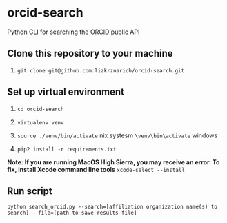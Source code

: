 # orcid-search
Python CLI for searching the ORCID public API

## Clone this repository to your machine

1. `git clone git@github.com:lizkrznarich/orcid-search.git`

## Set up virtual environment 

1. `cd orcid-search`

2. `virtualenv venv`

3. `source ./venv/bin/activate` nix systesm `\venv\bin\activate` windows

4. `pip2 install -r requirements.txt` 

**Note: If you are running MacOS High Sierra, you may receive an error. To fix, install Xcode command line tools** `xcode-select --install`

## Run script

    python search_orcid.py --search=[affiliation organization name(s) to search] --file=[path to save results file]